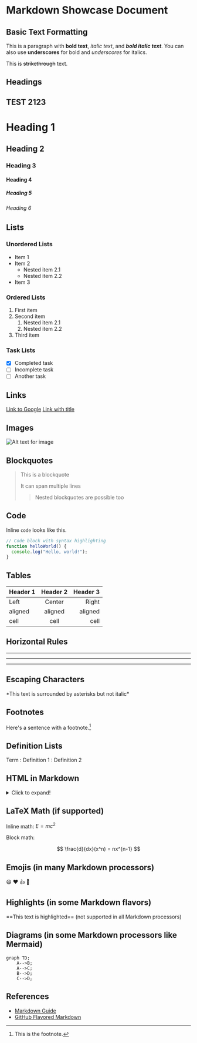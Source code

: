 # Markdown Showcase Document

## Basic Text Formatting

This is a paragraph with **bold text**, *italic text*, and ***bold italic text***. You can also use __underscores__ for bold and _underscores_ for italics.

This is ~~strikethrough~~ text.

## Headings
## TEST 2123

# Heading 1
## Heading 2
### Heading 3
#### Heading 4
##### Heading 5
###### Heading 6

## Lists

### Unordered Lists

* Item 1
* Item 2
  * Nested item 2.1
  * Nested item 2.2
* Item 3

### Ordered Lists

1. First item
2. Second item
   1. Nested item 2.1
   2. Nested item 2.2
3. Third item

### Task Lists

- [x] Completed task
- [ ] Incomplete task
- [ ] Another task

## Links

[Link to Google](https://www.google.com)
[Link with title](https://www.example.com "Example Website")

## Images

![Alt text for image](https://via.placeholder.com/150 "Image Title")

## Blockquotes

> This is a blockquote
> 
> It can span multiple lines
>
>> Nested blockquotes are possible too

## Code

Inline `code` looks like this.

```javascript
// Code block with syntax highlighting
function helloWorld() {
  console.log("Hello, world!");
}
```

## Tables

| Header 1 | Header 2 | Header 3 |
|----------|:--------:|---------:|
| Left     | Center   | Right    |
| aligned  | aligned  | aligned  |
| cell     | cell     | cell     |

## Horizontal Rules

---

***

___

## Escaping Characters

\*This text is surrounded by asterisks but not italic\*

## Footnotes

Here's a sentence with a footnote.[^1]

[^1]: This is the footnote.

## Definition Lists

Term
: Definition 1
: Definition 2

## HTML in Markdown

<details>
  <summary>Click to expand!</summary>
  
  ### This content is hidden until clicked
  
  You can use HTML within Markdown for advanced formatting needs.
</details>

## LaTeX Math (if supported)

Inline math: $E=mc^2$

Block math:

$$
\frac{d}{dx}(x^n) = nx^{n-1}
$$

## Emojis (in many Markdown processors)

:smile: :heart: :thumbsup: :rocket:

## Highlights (in some Markdown flavors)

==This text is highlighted== (not supported in all Markdown processors)

## Diagrams (in some Markdown processors like Mermaid)

```mermaid
graph TD;
    A-->B;
    A-->C;
    B-->D;
    C-->D;
```

## References

* [Markdown Guide](https://www.markdownguide.org/)
* [GitHub Flavored Markdown](https://github.github.com/gfm/)
